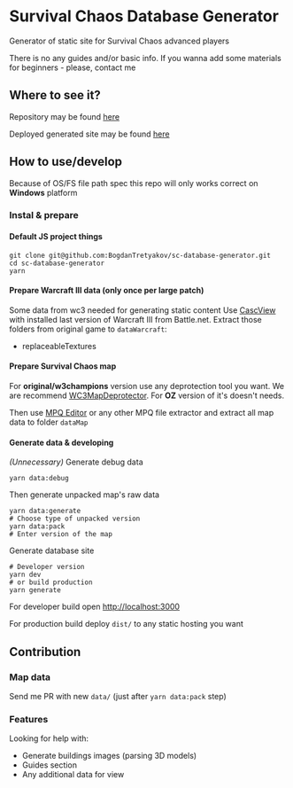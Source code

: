 # Survival Chaos Database Generator

Generator of static site for Survival Chaos advanced players

There is no any guides and/or basic info. If you wanna add some materials for beginners - please, contact me

## Where to see it?

Repository may be found [here](https://github.com/BogdanTretyakov/sc-database-generator)

Deployed generated site may be found [here](https://sc-helper.github.io/)

## How to use/develop

Because of OS/FS file path spec this repo will only works correct on **Windows** platform

### Instal & prepare

#### Default JS project things

```
git clone git@github.com:BogdanTretyakov/sc-database-generator.git
cd sc-database-generator
yarn
```

#### Prepare Warcraft III data (only once per large patch)

Some data from wc3 needed for generating static content
Use [CascView](http://www.zezula.net/en/casc/main.html) with installed last version of Warcraft III from Battle.net. Extract those folders from original game to `dataWarcraft`:

- replaceableTextures

#### Prepare Survival Chaos map

For **original/w3champions** version use any deprotection tool you want. We are recommend [WC3MapDeprotector](https://github.com/speige/WC3MapDeprotector). For **OZ** version of it's doesn't needs.

Then use [MPQ Editor](http://www.zezula.net/en/mpq/download.html) or any other MPQ file extractor and extract all map data to folder `dataMap`

#### Generate data & developing

_(Unnecessary)_ Generate debug data

```
yarn data:debug
```

Then generate unpacked map's raw data

```
yarn data:generate
# Choose type of unpacked version
yarn data:pack
# Enter version of the map
```

Generate database site

```
# Developer version
yarn dev
# or build production
yarn generate
```

For developer build open [http://localhost:3000](http://localhost:3000)

For production build deploy `dist/` to any static hosting you want

## Contribution

### Map data

Send me PR with new `data/` (just after `yarn data:pack` step)

### Features

Looking for help with:

- Generate buildings images (parsing 3D models)
- Guides section
- Any additional data for view
